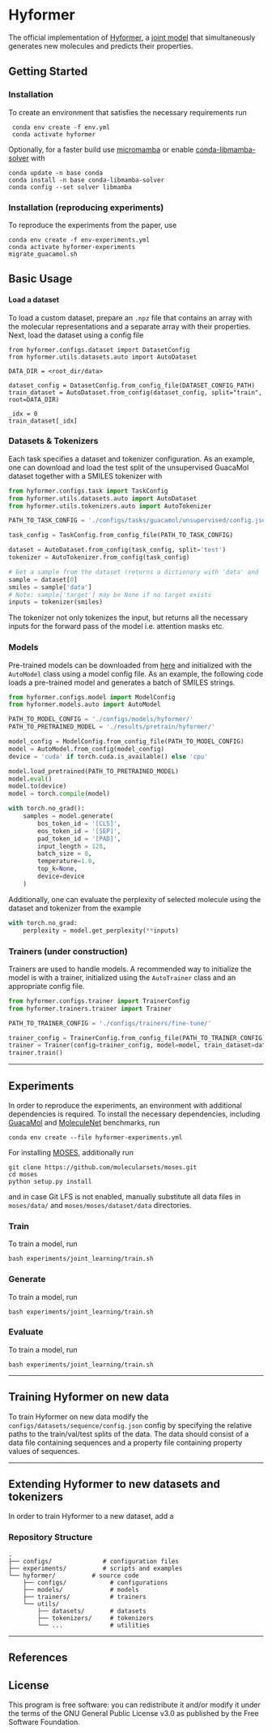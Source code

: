 # Hyformer

The official implementation of [Hyformer](https://arxiv.org/abs/2310.02066), a [joint model](https://www.microsoft.com/en-us/research/wp-content/uploads/2016/02/LasserreBishopMinka06.pdf) that simultaneously generates new molecules and predicts their properties.


## Getting Started

### Installation
To create an environment that satisfies the necessary requirements run
```
 conda env create -f env.yml
 conda activate hyformer
```

Optionally, for a faster build use [micromamba](https://mamba.readthedocs.io/en/latest/user_guide/micromamba.html) or
enable [conda-libmamba-solver](https://www.anaconda.com/blog/conda-is-fast-now) with 
``` 
conda update -n base conda
conda install -n base conda-libmamba-solver
conda config --set solver libmamba
```

### Installation (reproducing experiments)
To reproduce the experiments from the paper, use
```
conda env create -f env-experiments.yml
conda activate hyformer-experiments
migrate_guacamol.sh
```


## Basic Usage

#### Load a dataset

To load a custom dataset, prepare an `.npz` file that contains an array with the molecular representations and a separate array with their properties. Next, load the dataset using a config file
```
from hyformer.configs.dataset import DatasetConfig
from hyformer.utils.datasets.auto import AutoDataset

DATA_DIR = <root_dir/data>

dataset_config = DatasetConfig.from_config_file(DATASET_CONFIG_PATH)
train_dataset = AutoDataset.from_config(dataset_config, split="train", root=DATA_DIR)

_idx = 0
train_dataset[_idx]
```








### Datasets & Tokenizers

Each task specifies a dataset and tokenizer configuration. As an example, one can download and
load the test split of the unsupervised GuacaMol dataset together with a SMILES tokenizer with

```python
from hyformer.configs.task import TaskConfig
from hyformer.utils.datasets.auto import AutoDataset
from hyformer.utils.tokenizers.auto import AutoTokenizer

PATH_TO_TASK_CONFIG = './configs/tasks/guacamol/unsupervised/config.json'

task_config = TaskConfig.from_config_file(PATH_TO_TASK_CONFIG)

dataset = AutoDataset.from_config(task_config, split='test')
tokenizer = AutoTokenizer.from_config(task_config)

# Get a sample from the dataset (returns a dictionary with 'data' and 'target' keys)
sample = dataset[0]
smiles = sample['data']
# Note: sample['target'] may be None if no target exists
inputs = tokenizer(smiles)
```

The tokenizer not only tokenizes the input, but returns all the necessary inputs
for the forward pass of the model i.e. attention masks etc.


### Models

Pre-trained models can be downloaded from [here](https://drive.google.com/drive/folders/1t18MULGmZphpjEdPV2FYUYwshEo8W5Dw?usp=sharing)
and initialized with the `AutoModel` class using a model config file. As an example, the following code
loads a pre-trained model and generates a batch of SMILES strings. 

```python
from hyformer.configs.model import ModelConfig
from hyformer.models.auto import AutoModel

PATH_TO_MODEL_CONFIG = './configs/models/hyformer/'
PATH_TO_PRETRAINED_MODEL = './results/pretrain/hyformer/'

model_config = ModelConfig.from_config_file(PATH_TO_MODEL_CONFIG)
model = AutoModel.from_config(model_config)
device = 'cuda' if torch.cuda.is_available() else 'cpu'

model.load_pretrained(PATH_TO_PRETRAINED_MODEL)
model.eval()
model.to(device)
model = torch.compile(model)

with torch.no_grad():
    samples = model.generate(
        bos_token_id = '[CLS]',
        eos_token_id = '[SEP]',
        pad_token_id = '[PAD]',
        input_length = 128,
        batch_size = 8,
        temperature=1.0,
        top_k=None,
        device=device
    )
```

Additionally, one can evaluate the perplexity of selected molecule using the dataset and tokenizer
from the example

```python
with torch.no_grad:
    perplexity = model.get_perplexity(**inputs)
```

### Trainers (under construction)

Trainers are used to handle models. A recommended way to initialize the model is with a trainer, initialized using the `AutoTrainer` class and an
appropriate config file. 

```python
from hyformer.configs.trainer import TrainerConfig
from hyformer.trainers.trainer import Trainer

PATH_TO_TRAINER_CONFIG = './configs/trainers/fine-tune/'

trainer_config = TrainerConfig.from_config_file(PATH_TO_TRAINER_CONFIG)
trainer = Trainer(config=trainer_config, model=model, train_dataset=dataset, tokenizer=tokenizer, seed=42)
trainer.train()
```


----
## Experiments

In order to reproduce the experiments, an environment with additional dependencies is required.
To install the necessary dependencies, including [GuacaMol](https://github.com/BenevolentAI/guacamol)
 and [MoleculeNet](https://moleculenet.org/) benchmarks, run
```
conda env create --file hyformer-experiments.yml
```

For installing [MOSES](https://github.com/molecularsets/moses/tree/master), additionally run
```
git clone https://github.com/molecularsets/moses.git
cd moses
python setup.py install
```
and in case Git LFS is not enabled, manually substitute all data files in `moses/data/` and `moses/moses/dataset/data` directories.


### Train

To train a model, run 
```
bash experiments/joint_learning/train.sh
```

### Generate

To train a model, run 
```
bash experiments/joint_learning/train.sh
```

### Evaluate

To train a model, run 
```
bash experiments/joint_learning/train.sh
```

----
## Training Hyformer on new data

To train Hyformer on new data modify the `configs/datasets/sequence/config.json` config by specifying the relative paths to the train/val/test splits of the data.
The data should consist of a data file containing sequences and a property file containing property values of sequences. 

----
## Extending Hyformer to new datasets and tokenizers

In order to train Hyformer to a new dataset, add a 

### Repository Structure

```
.
├── configs/              # configuration files
├── experiments/          # scripts and examples
└── hyformer/          # source code
    ├── configs/            # configurations
    ├── models/             # models
    ├── trainers/           # trainers
    └── utils/           
        ├── datasets/       # datasets
        ├── tokenizers/     # tokenizers
        └── ...             # utilities

```
----
## References


## License 
This program is free software: you can redistribute it and/or modify
it under the terms of the GNU General Public License v3.0
as published by the Free Software Foundation.
